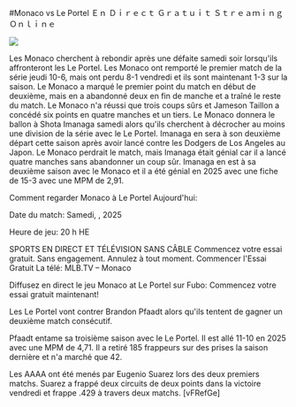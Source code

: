 #Monaco vs Le Portel Ｅｎ Ｄｉｒｅｃｔ Ｇｒａｔｕｉｔ Ｓｔｒｅａｍｉｎｇ Ｏｎｌｉｎｅ  
  
  
[![](https://i.imgur.com/qSNzIqt.png)](https://movie.rssnews.media/hSJzIkYlF.php)  
  
Les Monaco cherchent à rebondir après une défaite samedi soir lorsqu'ils affronteront les Le Portel. Les Monaco ont remporté le premier match de la série jeudi 10-6, mais ont perdu 8-1 vendredi et ils sont maintenant 1-3 sur la saison. Le Monaco a marqué le premier point du match en début de deuxième, mais en a abandonné deux en fin de manche et a traîné le reste du match. Le Monaco n'a réussi que trois coups sûrs et Jameson Taillon a concédé six points en quatre manches et un tiers. Le Monaco donnera le ballon à Shota Imanaga samedi alors qu'ils cherchent à décrocher au moins une division de la série avec le Le Portel. Imanaga en sera à son deuxième départ cette saison après avoir lancé contre les Dodgers de Los Angeles au Japon. Le Monaco perdrait le match, mais Imanaga était génial car il a lancé quatre manches sans abandonner un coup sûr. Imanaga en est à sa deuxième saison avec le Monaco et il a été génial en 2025 avec une fiche de 15-3 avec une MPM de 2,91.

Comment regarder Monaco à Le Portel Aujourd'hui:

Date du match: Samedi, , 2025

Heure de jeu: 20 h HE

SPORTS EN DIRECT ET TÉLÉVISION SANS CÂBLE
Commencez votre essai gratuit. Sans engagement. Annulez à tout moment.
Commencer l'Essai Gratuit
La télé: MLB.TV – Monaco

Diffusez en direct le jeu Monaco at Le Portel sur Fubo: Commencez votre essai gratuit maintenant!

Les Le Portel vont contrer Brandon Pfaadt alors qu'ils tentent de gagner un deuxième match consécutif.

Pfaadt entame sa troisième saison avec le Le Portel. Il est allé 11-10 en 2025 avec une MPM de 4,71. Il a retiré 185 frappeurs sur des prises la saison dernière et n'a marché que 42.

Les AAAA ont été menés par Eugenio Suarez lors des deux premiers matchs. Suarez a frappé deux circuits de deux points dans la victoire vendredi et frappe .429 à travers deux matchs. [vFRefGe]